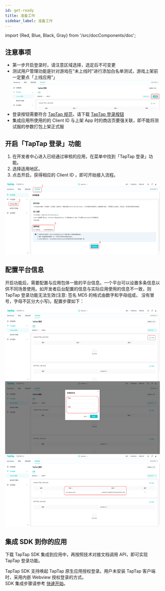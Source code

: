 ```yaml
---
id: get-ready
title: 准备工作
sidebar_label: 准备工作
---
```

import {Red, Blue, Black, Gray} from '/src/docComponents/doc';

## <Red>注意事项</Red>

- 第一步开启登录时，请注意区域选择，选定后不可变更 
- 测试用户管理功能是针对游戏在“未上线时”进行添加白名单测试，游戏上架前一定要点「上线应用”」 
![](/img/tap_login_online.png)
- 登录按钮需要符合 [TapTap 规范](/design)，请下载 [TapTap 登录按钮](/tap-download#登录按钮素材)  
- 集成应用所使用的的 Client ID 与上架 App 时的商店页要强关联，即不能将测试服的参数打包上架正式服  

## 开启「TapTap 登录」功能

1. 在开发者中心进入已经通过审核的应用，在菜单中找到「TapTap 登录」功能。
2. 选择适用地区。
3. 点击开启，获得相应的 Client ID ，即可开始接入流程。

![](/img/tap_taplogin_cn.png)

## 配置平台信息
开启功能后，需要配置与应用包体一致的平台信息。一个平台可以设置多条信息以供不同场景使用。如开发者后台配置的信息与实际应用使用的信息不一致，则 TapTap 登录功能无法生效(注意: 签名 MD5 的格式由数字和字母组成， 没有冒号，字母不区分大小写)。配置步骤如下：

![](/img/tap_tapconfig_cn.png)


## 集成 SDK 到你的应用

下载 TapTap SDK 集成到应用中，再按照技术对接文档调用 API，即可实现 TapTap 登录功能。

TapTap SDK 支持唤起 TapTap 原生应用授权登录。用户未安装 TapTap 客户端时，采用内嵌 Webview 授权登录的方式。  
SDK 集成步骤请参考 [快速开始](/sdk/)。

<!-- ## 四、开始测试
如需要测试SDK功能，可以[点击下载](/res/TapSDK测试用例.xlsx)测试用例 -->



